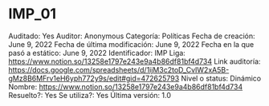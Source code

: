 # IMP_01

Auditado: Yes
Auditor: Anonymous
Categoría: Políticas
Fecha de creación: June 9, 2022
Fecha de última modificación: June 9, 2022
Fecha en la que pasó a estático: June 9, 2022
Identificador: IMP
Liga: https://www.notion.so/13258e1797e243e9a4b86df81bf4d734 
Link auditoría: https://docs.google.com/spreadsheets/d/1ijM3c2toD_CvIW2xA5B-gMz8B6MFrv1eH6yph772y9s/edit#gid=472625793
Nivel o status: Dinámico
Nombre: https://www.notion.so/13258e1797e243e9a4b86df81bf4d734
Resuelto?: Yes
Se utiliza?: Yes
Última versión: 1.0